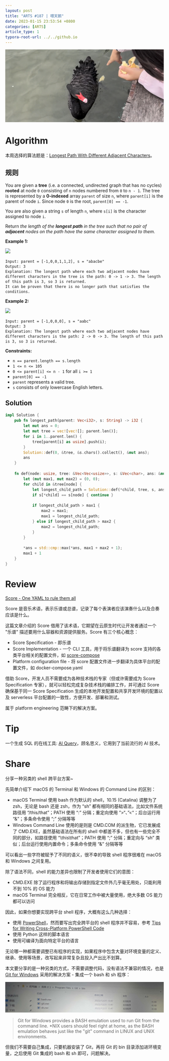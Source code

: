 ```yaml
---
layout: post
title: "ARTS #187 | 喂天鹅"
date: 2023-01-15 23:53:54 +0800
categories: [ARTS]
article_type: 1
typora-root-url: ../../github.io
---
```


![](/assets/img/187-2.jpeg)

# Algorithm

本周选择的算法题是：[Longest Path With Different Adjacent Characters](https://leetcode.com/problems/longest-path-with-different-adjacent-characters/description/)。


## 规则

You are given a **tree** (i.e. a connected, undirected graph that has no cycles) **rooted** at node `0` consisting of `n` nodes numbered from `0` to `n - 1`. The tree is represented by a **0-indexed** array `parent` of size `n`, where `parent[i]` is the parent of node `i`. Since node `0` is the root, `parent[0] == -1`.

You are also given a string `s` of length `n`, where `s[i]` is the character assigned to node `i`.

Return *the length of the **longest path** in the tree such that no pair of **adjacent** nodes on the path have the same character assigned to them.*

 

**Example 1:**

![](https://assets.leetcode.com/uploads/2022/03/25/testingdrawio.png)

```
Input: parent = [-1,0,0,1,1,2], s = "abacbe"
Output: 3
Explanation: The longest path where each two adjacent nodes have different characters in the tree is the path: 0 -> 1 -> 3. The length of this path is 3, so 3 is returned.
It can be proven that there is no longer path that satisfies the conditions. 
```

**Example 2:**

![](https://assets.leetcode.com/uploads/2022/03/25/graph2drawio.png)

```
Input: parent = [-1,0,0,0], s = "aabc"
Output: 3
Explanation: The longest path where each two adjacent nodes have different characters is the path: 2 -> 0 -> 3. The length of this path is 3, so 3 is returned.
```

 

**Constraints:**

- `n == parent.length == s.length`
- `1 <= n <= 105`
- `0 <= parent[i] <= n - 1` for all `i >= 1`
- `parent[0] == -1`
- `parent` represents a valid tree.
- `s` consists of only lowercase English letters.

## Solution

```rust
impl Solution {
    pub fn longest_path(parent: Vec<i32>, s: String) -> i32 {
        let mut ans = 0;
        let mut tree = vec![vec![]; parent.len()];
        for i in 1..parent.len() {
            tree[parent[i] as usize].push(i);
        }
        Solution::def(0, &tree, &s.chars().collect(), &mut ans);
        ans
    }

    fn def(node: usize, tree: &Vec<Vec<usize>>, s: &Vec<char>, ans: &mut i32) -> i32 {
        let (mut max1, mut max2) = (0, 0);
        for child in &tree[node] {
            let longest_child_path = Solution::def(*child, tree, s, ans);
            if s[*child] == s[node] { continue }

            if longest_child_path > max1 {
                max2 = max1;
                max1 = longest_child_path;
            } else if longest_child_path > max2 {
                max2 = longest_child_path;
            }
        }
        
        *ans = std::cmp::max(*ans, max1 + max2 + 1);
        max1 + 1
    }
}
```


# Review

[Score - One YAML to rule them all](https://score.dev/blog/score-one-yaml-to-rule-them-all)

Score 是音乐术语，表示乐谱或总谱，记录了每个表演者应该演奏什么以及合奏应该是什么。

这篇文章介绍的 Score 借用了该术语，它期望在云原生时代让开发者通过一个 "乐谱" 描述要用什么容器和资源提供服务。Score 有三个核心概念：

- Score Specification - 即乐谱
- Score Implementation - 一个 CLI 工具，用于将乐谱翻译为 score 支持的各类平台相关的配置文件，如 [score-compose](https://github.com/score-spec/score-compose)
- Platform configuration file - 将 score 配置文件进一步翻译为具体平台的配置文件，如 docker-compose.yaml

借助 Score，开发人员不需要成为各种技术栈的专家（但或许需要成为 Score Specification 专家），就可以轻松完成复杂技术栈的编排工作，并可通过 Score 确保基于同一 Score Specification 生成的本地开发配置和共享开发环境的配置以及 serverless 平台配置的一致性，方便开发、部署和测试。

属于 platform engineering 范畴下的解决方案。

# Tip

一个生成 SQL 的在线工具: [AI Query](https://aiquery.co/)，顾名思义，它用到了当前流行的 AI 技术。

# Share

分享一种另类的 shell 跨平台方案~

先简单介绍下 macOS 的 Terminal 和 Windows 的 Command Line 的区别：

- macOS Terminal 使用 bash 作为默认的 shell，10.15 (Catalina) 调整为了 zsh，无论是 bash 还是 zsh，作为 “sh” 都有相同的基础语法，比如文件系统路径用 “/this/that”；PATH 使用 “:” 分隔；重定向使用 ”>“、”<“；后台运行用 “&”；多条命令使用 “;” 分隔等等
- Windows Command Line 使用的是则是 CMD.COM 的派生物，它已发展成了 CMD.EXE，虽然基础语法在所有的 shell 中都差不多，但也有一些完全不同的部分，如路径使用 “\this\that”；PATH 使用 “;” 分隔；重定向与 “sh” 类似；后台运行使用内置命令；多条命令使用 “&” 分隔等等

可以看出一些字符被赋予了不同的语义，很不幸的导致 shell 程序很难在 macOS 和 Windows 之间复用。

除了语法不同，shell 的能力差异也限制了开发者使用它们的意图：

- CMD.EXE 除了运行程序和将输出存储到指定文件外几乎毫无用处，只能利用不到 10% 的 OS 能力
- macOS Terminal 完全相反，它在日常工作中被大量使用，绝大多数 OS 能力都可以访问

因此，如果你想要实现跨平台 shell 程序，大概有这么几种选择：

- 使用 [PowerShell](https://learn.microsoft.com/en-us/powershell/)，然而要写出完全跨平台的 shell 程序并不容易，参考 [Tips for Writing Cross-Platform PowerShell Code](https://powershell.org/2019/02/tips-for-writing-cross-platform-powershell-code/)
- 使用 Python 这样的脚本语言
- 使用可编译为面向特定平台的语言

无论哪一种都需要调整已有程序的实现，如果程序中包含大量对环境变量的定义、继承、使用等场景，改写起来非常复杂且投入产出比不划算。

本文要分享的是一种另类的方式，不需要调整代码，没有语法不兼容的情况，也是 [Git for Windows](https://gitforwindows.org/) 采用的解决方案 - 集成一个 bash 和 sh 程序：

![](/assets/img/187-1.JPG)

> Git for Windows provides a BASH emulation used to run Git from the command line. *NIX users should feel right at home, as the BASH emulation behaves just like the "git" command in LINUX and UNIX environments.

但我们不需要自己集成，只要机器安装了 Git，再将 Git 的 bin 目录添加进环境变量，之后使用 Git 集成的 bash 和 sh 即可，问题解决。
